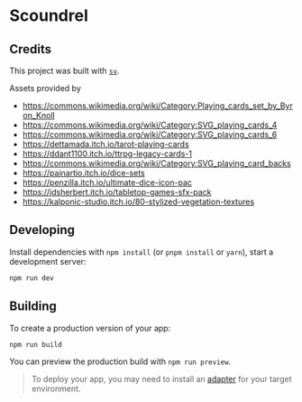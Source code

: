 # Scoundrel

## Credits

This project was built with [`sv`](https://github.com/sveltejs/cli).

Assets provided by

- https://commons.wikimedia.org/wiki/Category:Playing_cards_set_by_Byron_Knoll
- https://commons.wikimedia.org/wiki/Category:SVG_playing_cards_4
- https://commons.wikimedia.org/wiki/Category:SVG_playing_cards_6
- https://dettamada.itch.io/tarot-playing-cards
- https://ddant1100.itch.io/ttrpg-legacy-cards-1
- https://commons.wikimedia.org/wiki/Category:SVG_playing_card_backs
- https://painartio.itch.io/dice-sets
- https://penzilla.itch.io/ultimate-dice-icon-pac
- https://jdsherbert.itch.io/tabletop-games-sfx-pack
- https://kalponic-studio.itch.io/80-stylized-vegetation-textures

## Developing

Install dependencies with `npm install` (or `pnpm install` or `yarn`), start a development server:

```bash
npm run dev
```

## Building

To create a production version of your app:

```bash
npm run build
```

You can preview the production build with `npm run preview`.

> To deploy your app, you may need to install an [adapter](https://svelte.dev/docs/kit/adapters) for your target environment.
